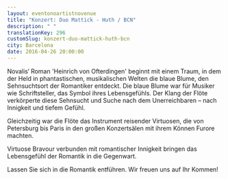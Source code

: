 ```yaml
---
layout: eventonoartistnovenue
title: "Konzert: Duo Mattick - Huth / BCN"
description: " "
translationKey: 296
customSlug: konzert-duo-mattick-huth-bcn
city: Barcelona
date: 2016-04-26 20:00:00
---
```


Novalis‘ Roman 'Heinrich von Ofterdingen' beginnt mit einem Traum, in dem der Held in phantastischen, musikalischen Welten die blaue Blume, den Sehnsuchtsort der Romantiker entdeckt. Die blaue Blume war für Musiker wie Schriftsteller, das Symbol ihres Lebensgefühls. Der Klang der Flöte verkörperte diese Sehnsucht und Suche nach dem Unerreichbaren – nach Innigkeit und tiefem Gefühl.

Gleichzeitig war die Flöte das Instrument reisender Virtuosen, die von Petersburg bis Paris in den großen Konzertsälen mit ihrem Können Furore machten.

Virtuose Bravour verbunden mit romantischer Innigkeit bringen das Lebensgefühl der Romantik in die Gegenwart.

Lassen Sie sich in die Romantik entführen. Wir freuen uns auf Ihr Kommen!
